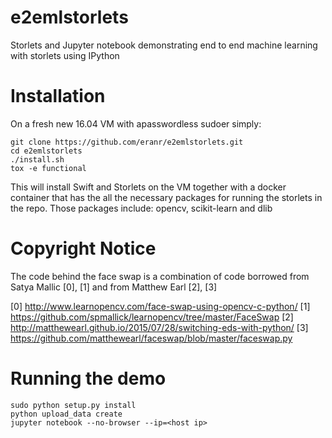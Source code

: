 # e2emlstorlets
Storlets and Jupyter notebook demonstrating end to end machine learning with storlets
using IPython

# Installation
On a fresh new 16.04 VM with apasswordless sudoer simply:

```
git clone https://github.com/eranr/e2emlstorlets.git
cd e2emlstorlets
./install.sh
tox -e functional
```

This will install Swift and Storlets on the VM together with
a docker container that has the all the necessary packages
for running the storlets in the repo.
Those packages include: opencv, scikit-learn and dlib

# Copyright Notice
The code behind the face swap is a combination of code borrowed from
Satya Mallic [0], [1] and from Matthew Earl [2], [3]

[0] http://www.learnopencv.com/face-swap-using-opencv-c-python/
[1] https://github.com/spmallick/learnopencv/tree/master/FaceSwap
[2] http://matthewearl.github.io/2015/07/28/switching-eds-with-python/
[3] https://github.com/matthewearl/faceswap/blob/master/faceswap.py

# Running the demo

```
sudo python setup.py install
python upload_data create
jupyter notebook --no-browser --ip=<host ip>
```
